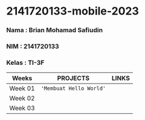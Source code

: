 # 2141720133-mobile-2023

### Nama : Brian Mohamad Safiudin
### NIM : 2141720133
### Kelas : TI-3F

|Weeks           |PROJECTS                       |LINKS                        |
|----------------|-------------------------------|-----------------------------|
|Week 01         |`'Membuat Hello World'`        |                             |
|Week 02         |                               |                             |
|Week 03         |                               |                             |

